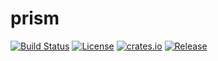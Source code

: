 # prism

[![Build Status](https://travis-ci.org/asura-pro/prism.svg?branch=master)](https://travis-ci.org/asura-pro/prism)
[![License](https://img.shields.io/github/license/asura-pro/prism.svg)](https://github.com/asura-pro/prism)
[![crates.io](https://img.shields.io/crates/v/asura-pro/prism.svg)](https://crates.io/crates/asura-pro/prism)
[![Release](https://img.shields.io/github/release/asura-pro/prism.svg)](https://github.com/asura-pro/prism/releases)
